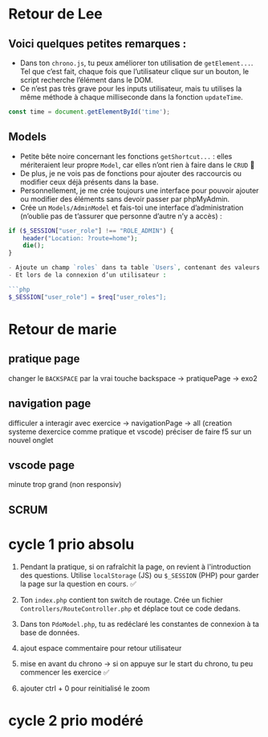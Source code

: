 # Retour de Lee

## Voici quelques petites remarques :


- Dans ton `chrono.js`, tu peux améliorer ton utilisation de `getElement...`. Tel que c’est fait, chaque fois que l’utilisateur clique sur un bouton, le script recherche l’élément dans le DOM.
- Ce n’est pas très grave pour les inputs utilisateur, mais tu utilises la même méthode à chaque milliseconde dans la fonction `updateTime`.
```js
const time = document.getElementById('time');
```

## Models


- Petite bête noire concernant les fonctions `getShortcut...` : elles mériteraient leur propre `Model`, car elles n’ont rien à faire dans le `CRUD` 🙂
- De plus, je ne vois pas de fonctions pour ajouter des raccourcis ou modifier ceux déjà présents dans la base.
- Personnellement, je me crée toujours une interface pour pouvoir ajouter ou modifier des éléments sans devoir passer par phpMyAdmin.
- Crée un `Models/AdminModel` et fais-toi une interface d’administration (n’oublie pas de t’assurer que personne d’autre n’y a accès) :

```php
if ($_SESSION["user_role"] !== "ROLE_ADMIN") {
    header("Location: ?route=home");
    die();
}

- Ajoute un champ `roles` dans ta table `Users`, contenant des valeurs comme `['ROLE_ADMIN']` ou `['ROLE_USER']`.
- Et lors de la connexion d’un utilisateur :

```php
$_SESSION["user_role"] = $req["user_roles"];
```

# Retour de marie

## pratique page
changer le <code>BACKSPACE</code> par la vrai touche backspace -> pratiquePage -> exo2

## navigation page
difficuler a interagir avec exercice -> navigationPage -> all (creation systeme dexercice comme pratique et vscode)
préciser de faire f5 sur un nouvel onglet

## vscode page
minute trop grand (non responsiv)




## SCRUM



# cycle 1 prio absolu

1. Pendant la pratique, si on rafraîchit la page, on revient à l'introduction des questions. Utilise `localStorage` (JS) ou `$_SESSION` (PHP) pour garder la page sur la question en cours. ✅

2. Ton `index.php` contient ton switch de routage. Crée un fichier `Controllers/RouteController.php` et déplace tout ce code dedans.

3. Dans ton `PdoModel.php`, tu as redéclaré les constantes de connexion à ta base de données.

4. ajout espace commentaire pour retour utilisateur

5. mise en avant du chrono -> si on appuye sur le start du chrono, tu peu commencer les exercice ✅

6. ajouter ctrl + 0 pour reinitialisé le zoom

# cycle 2 prio modéré

